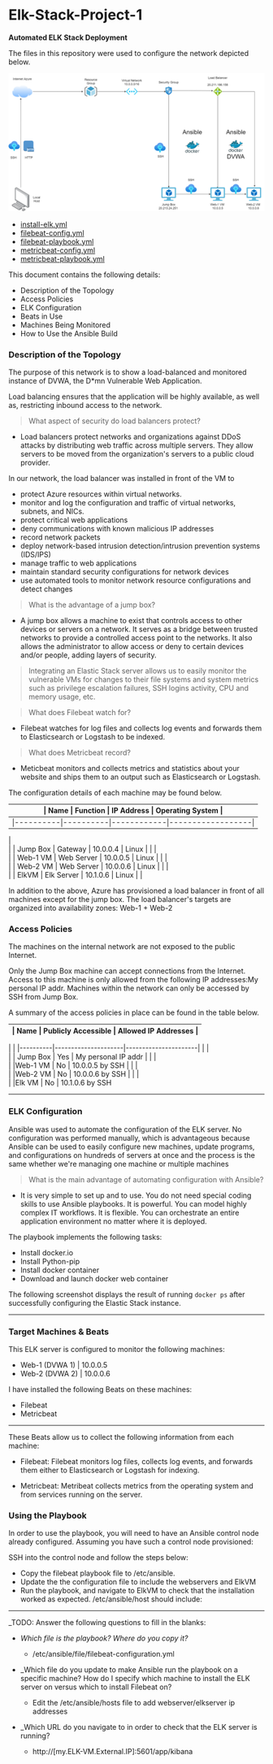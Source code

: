 # Elk-Stack-Project-1
**Automated ELK Stack Deployment**
 
The files in this repository were used to configure the network depicted below.

![vNet Diagram](https://github.com/awnelson82/Elk-Stack-Project-1/blob/main/Diagrams/homework12%20(2).drawio.png)
 

  - [install-elk.yml](https://github.com/awnelson82/Elk-Stack-Project-1/blob/main/Ansible/install-elk.yml)
  - [filebeat-config.yml](https://github.com/awnelson82/Elk-Stack-Project-1/blob/main/Ansible/filebeat-configuration.yml)
  - [filebeat-playbook.yml](https://github.com/awnelson82/Elk-Stack-Project-1/blob/main/Ansible/filebeat-playbook.yml)
  - [metricbeat-config.yml](https://github.com/awnelson82/Elk-Stack-Project-1/blob/main/Ansible/metricbeat-configuration.yml)
  - [metricbeat-playbook.yml](https://github.com/awnelson82/Elk-Stack-Project-1/blob/main/Ansible/metricbeat-playbook.yml)
 
This document contains the following details:
- Description of the Topology
- Access Policies
- ELK Configuration
- Beats in Use
- Machines Being Monitored
- How to Use the Ansible Build
 
### Description of the Topology

The purpose of this network is to show a load-balanced and monitored instance of DVWA, the D*mn Vulnerable Web Application.

Load balancing ensures that the application will be highly available, as well as, restricting inbound access to the network.



> What aspect of security do load balancers protect?
- Load balancers protect networks and organizations against DDoS attacks by distributing web traffic across multiple servers. They allow servers to be moved from the organization's servers to a public cloud provider.
	
In our network, the load balancer was installed in front of the VM to 
   - protect Azure resources within virtual networks.
   - monitor and log the configuration and traffic of virtual networks, subnets, and NICs.
   - protect critical web applications
   - deny communications with known malicious IP addresses
   - record network packets
   - deploy network-based intrusion detection/intrusion prevention systems (IDS/IPS)
   - manage traffic to web applications
   - maintain standard security configurations for network devices
   - use automated tools to monitor network resource configurations and detect changes


> What is the advantage of a jump box?
- A jump box allows a machine to exist that controls access to other devices or servers on a network. It serves as a bridge between trusted networks to provide a controlled access point to the networks. It also allows the administrator to allow access or deny to certain devices and/or people, adding layers of security.

>Integrating an Elastic Stack server allows us to easily monitor the vulnerable VMs for changes to their file systems and system metrics such as privilege escalation failures, SSH logins activity, CPU and memory usage, etc.

> What does Filebeat watch for?
- Filebeat watches for log files and collects log events and forwards them to Elasticsearch or Logstash to be indexed.

> What does Metricbeat record?
- Meticbeat monitors and collects metrics and statistics about your website and ships them to an output such as Elasticsearch or Logstash.

The configuration details of each machine may be found below.
 







| \| Name     \| Function \| IP Address \| Operating System \| |
|--------------------------------------------------------------|
| \|----------\|----------\|------------\|------------------\| |
|                                                              
| \| Jump Box   \| Gateway      \| 10.0.0.4   \| Linux            \| |
|                                                              
| \| Web-1 VM  \| Web Server \| 10.0.0.5   \| Linux            \| |
|                                                              
| \| Web-2 VM  \| Web Server \| 10.0.0.6   \| Linux            \| |
|                                                              
| \| ElkVM         \| Elk Server   \| 10.1.0.6   \| Linux            \| |


 
In addition to the above, Azure has provisioned a load balancer in front of all machines except for the jump box. The load balancer's targets are organized into availability zones: Web-1 + Web-2


### Access Policies
 
The machines on the internal network are not exposed to the public Internet.
 
Only the Jump Box machine can accept connections from the Internet. Access to this machine is only allowed from the following IP addresses:My personal IP addr. Machines within the network can only be accessed by SSH from Jump Box.
 
A summary of the access policies in place can be found in the table below.
 
| \| Name     \| Publicly Accessible \| Allowed IP Addresses \| |
|---------------------------------------------------------------|
|
| \|----------\|---------------------\|----------------------\| |
|                                                               
| \| Jump Box  \| Yes                 \|  My personal IP addr  \| |
|                                                               
| \|Web-1 VM  \| No                  \|  10.0.0.5 by SSH      \| |
|                                                               
| \|Web-2 VM  \| No                  \|  10.0.0.6 by SSH      \| |
|                                                               
| \|Elk VM        \| No                  \| 10.1.0.6 by SSH


 
---


### ELK Configuration
 
Ansible was used to automate the configuration of the ELK server. No configuration was performed manually, which is advantageous because Ansible can be used to easily configure new machines, update programs, and configurations on hundreds of servers at once and the process is the same whether we're managing one machine or multiple machines

> What is the main advantage of automating configuration with Ansible?
- It is very simple to set up and to use. You do not need special coding skills to use Ansible playbooks. It is powerful. You can model highly complex IT workflows. It is flexible. You can orchestrate an entire application environment no matter where it is deployed.

The playbook implements the following tasks:

- Install docker.io
- Install Python-pip
- Install docker container
- Download and launch docker web container


The following screenshot displays the result of running `docker ps` after successfully configuring the Elastic Stack instance.



---

### Target Machines & Beats
This ELK server is configured to monitor the following machines:

- Web-1 (DVWA 1) | 10.0.0.5
- Web-2 (DVWA 2) | 10.0.0.6

I have installed the following Beats on these machines:

- Filebeat
- Metricbeat


---

	
These Beats allow us to collect the following information from each machine:

- Filebeat: Filebeat monitors log files, collects log events, and forwards them either to Elasticsearch or Logstash for indexing.

- Metricbeat: Metribeat collects metrics from the operating system and from services running on the server.

 
### Using the Playbook

In order to use the playbook, you will need to have an Ansible control node already configured. Assuming you have such a control node provisioned: 

SSH into the control node and follow the steps below:

- Copy the filebeat playbook file to /etc/ansible.
- Update the the configuration file to include the webservers and ElkVM
- Run the playbook, and navigate to ElkVM to check that the installation worked as expected. /etc/ansible/host should include:

---

_TODO: Answer the following questions to fill in the blanks:
- _Which file is the playbook? Where do you copy it?_
     - /etc/ansible/file/filebeat-configuration.yml

- _Which file do you update to make Ansible run the playbook on a specific machine? How do I specify which machine to install the ELK server on versus which to install Filebeat on?
     - Edit the /etc/ansible/hosts file to add webserver/elkserver ip addresses

- _Which URL do you navigate to in order to check that the ELK server is running?
     - http://[my.ELK-VM.External.IP]:5601/app/kibana
